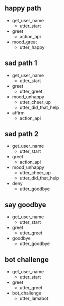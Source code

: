 ## happy path
* get_user_name
  - utter_start
* greet
  - action_api
* mood_great
  - utter_happy

## sad path 1
* get_user_name
  - utter_start
* greet
  - utter_greet
* mood_unhappy
  - utter_cheer_up
  - utter_did_that_help
* affirm
  - action_api

## sad path 2

* get_user_name
  - utter_start
* greet
  - action_api
* mood_unhappy
  - utter_cheer_up
  - utter_did_that_help
* deny
  - utter_goodbye

## say goodbye

* get_user_name
  - utter_start
* greet
  - utter_greet
* goodbye
  - utter_goodbye

## bot challenge

* get_user_name
  - utter_start
* greet
  - utter_greet
* bot_challenge
  - utter_iamabot
